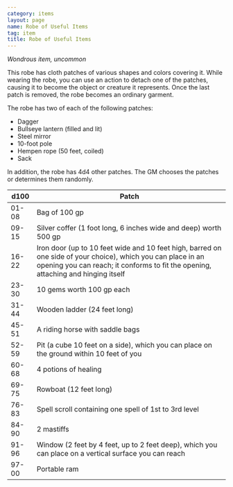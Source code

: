 ```yaml
---
category: items
layout: page
name: Robe of Useful Items 
tag: item
title: Robe of Useful Items 
---
```


_Wondrous item, uncommon_ 

This robe has cloth patches of various shapes and colors covering it. While wearing the robe, you can use an action to detach one of the patches, causing it to become the object or creature it represents. Once the last patch is removed, the robe becomes an ordinary garment.

The robe has two of each of the following patches:

* Dagger
* Bullseye lantern (filled and lit)
* Steel mirror
* 10-foot pole 
* Hempen rope (50 feet, coiled)
* Sack 

In addition, the robe has 4d4 other patches. The GM chooses the patches or determines them randomly. 

| d100  | Patch                                                                                                                            |
|-------|-----------------------------------------------------------------------------------------------------------------------------------|
| 01-08 | Bag of 100 gp                |
| 09-15 | Silver coffer (1 foot long, 6 inches wide and deep) worth 500 gp                                                                  |
| 16-22 | Iron door (up to 10 feet wide and 10 feet high, barred on one side of your choice), which you can place in an opening you can reach; it conforms to fit the opening, attaching and hinging itself |
| 23-30 | 10 gems worth 100 gp each                                                                                                           |
| 31-44 | Wooden ladder (24 feet long)                                                                                                         |
| 45-51 | A riding horse with saddle bags                                                                                                      |
| 52-59 | Pit (a cube 10 feet on a side), which you can place on the ground within 10 feet of you                                          |
| 60-68 | 4 potions of healing                    |
| 69-75 | Rowboat (12 feet long)                  |
| 76-83 | Spell scroll containing one spell of 1st to 3rd level     |
| 84-90 | 2 mastiffs                        |
| 91-96 | Window (2 feet by 4 feet, up to 2 feet deep), which you can place on a vertical surface you can reach      |
| 97-00 | Portable ram                        |
